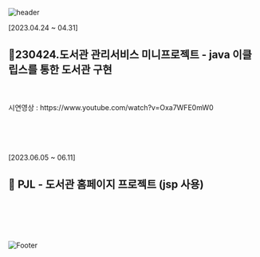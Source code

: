  ![header](https://capsule-render.vercel.app/api?type=waving&color=auto&height=200&section&text=NiniJini.JAVA-GitHub&animation=fadeIn)
 
 

[2023.04.24 ~ 04.31]</br>
<h2>🎈230424.도서관 관리서비스 미니프로젝트 - java 이클립스를 통한 도서관 구현</h2>
<br><br>
시연영상 : https://www.youtube.com/watch?v=Oxa7WFE0mW0



<br><br><br><br>
[2023.06.05 ~ 06.11]</br>
<h2>🎈 PJL - 도서관 홈페이지 프로젝트 (jsp 사용)</h2>
<br><br><br><br>





 ![Footer](https://capsule-render.vercel.app/api?type=waving&color=auto&height=200&section=footer)
